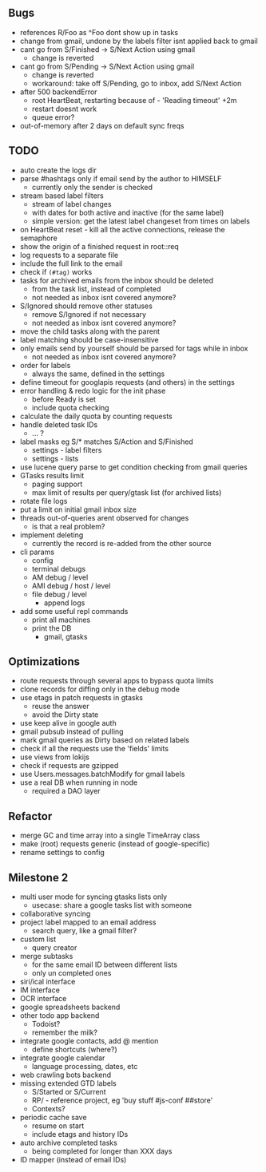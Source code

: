 ## Bugs

* references R/Foo as ^Foo dont show up in tasks
* change from gmail, undone by the labels filter isnt applied back to gmail
* cant go from S/Finished -> S/Next Action using gmail
  * change is reverted
* cant go from S/Pending -> S/Next Action using gmail
  * change is reverted
  * workaround: take off S/Pending, go to inbox, add S/Next Action
* after 500 backendError
  * root HeartBeat, restarting because of - 'Reading timeout' +2m
  * restart doesnt work
  * queue error?
* out-of-memory after 2 days on default sync freqs

## TODO

* auto create the logs dir
* parse #hashtags only if email send by the author to HIMSELF
  * currently only the sender is checked
* stream based label filters
  * stream of label changes
  * with dates for both active and inactive (for the same label)
  * simple version: get the latest label changeset from times on labels
* on HeartBeat reset - kill all the active connections, release the semaphore
* show the origin of a finished request in root::req
* log requests to a separate file
* include the full link to the email
* check if `(#tag)` works
* tasks for archived emails from the inbox should be deleted
  * from the task list, instead of completed
  * not needed as inbox isnt covered anymore?
* S/Ignored should remove other statuses
  * remove S/Ignored if not necessary
  * not needed as inbox isnt covered anymore?
* move the child tasks along with the parent
* label matching should be case-insensitive
* only emails send by yourself should be parsed for tags while in inbox
  * not needed as inbox isnt covered anymore?
* order for labels
  * always the same, defined in the settings
* define timeout for googlapis requests (and others) in the settings
* error handling & redo logic for the init phase
  * before Ready is set
  * include quota checking
* calculate the daily quota by counting requests
* handle deleted task IDs
  * ... ?
* label masks eg S/\* matches S/Action and S/Finished
  * settings - label filters
  * settings - lists
* use lucene query parse to get condition checking from gmail queries
* GTasks results limit
  * paging support
  * max limit of results per query/gtask list (for archived lists)
* rotate file logs
* put a limit on initial gmail inbox size
* threads out-of-queries arent observed for changes
  * is that a real problem?
* implement deleting
  * currently the record is re-added from the other source
* cli params
  * config
  * terminal debugs
  * AM debug / level
  * AMI debug / host / level
  * file debug / level
    * append logs
* add some useful repl commands
  * print all machines
  * print the DB
    * gmail, gtasks

## Optimizations

* route requests through several apps to bypass quota limits
* clone records for diffing only in the debug mode
* use etags in patch requests in gtasks
  * reuse the answer
  * avoid the Dirty state
* use keep alive in google auth
* gmail pubsub instead of pulling
* mark gmail queries as Dirty based on related labels
* check if all the requests use the 'fields' limits
* use views from lokijs
* check if requests are gzipped
* use Users.messages.batchModify for gmail labels
* use a real DB when running in node
  * required a DAO layer

## Refactor

* merge GC and time array into a single TimeArray class
* make (root) requests generic (instead of google-specific)
* rename settings to config

## Milestone 2

* multi user mode for syncing gtasks lists only
  * usecase: share a google tasks list with someone
* collaborative syncing
* project label mapped to an email address
  * search query, like a gmail filter?
* custom list
  * query creator
* merge subtasks
  * for the same email ID between different lists
  * only un completed ones
* siri/ical interface
* IM interface
* OCR interface
* google spreadsheets backend
* other todo app backend
  * Todoist?
  * remember the milk?
* integrate google contacts, add @ mention
  * define shortcuts (where?)
* integrate google calendar
  * language processing, dates, etc
* web crawling bots backend
* missing extended GTD labels
  * S/Started or S/Current
  * RP/ - reference project, eg 'buy stuff #js-conf ##store'
  * Contexts?
* periodic cache save
  * resume on start
  * include etags and history IDs
* auto archive completed tasks
  * being completed for longer than XXX days
* ID mapper (instead of email IDs)
